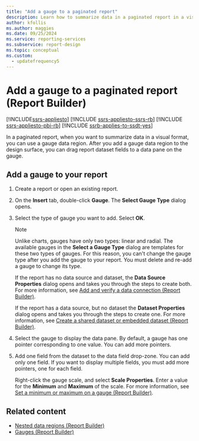 ```yaml
---
title: "Add a gauge to a paginated report"
description: Learn how to summarize data in a paginated report in a visual format. Summarize the data in Report Builder by creating a gauge data region.
author: kfollis
ms.author: maggies
ms.date: 09/25/2024
ms.service: reporting-services
ms.subservice: report-design
ms.topic: conceptual
ms.custom:
  - updatefrequency5
---
```

# Add a gauge to a paginated report (Report Builder)

[!INCLUDE[ssrs-appliesto](../../includes/ssrs-appliesto.md)] [!INCLUDE [ssrs-appliesto-ssrs-rb](../../includes/ssrs-appliesto-ssrs-rb.md)] [!INCLUDE [ssrs-appliesto-pbi-rb](../../includes/ssrs-appliesto-pbi-rb.md)] [!INCLUDE [ssrb-applies-to-ssdt-yes](../../includes/ssrb-applies-to-ssdt-yes.md)]

  In a paginated report, when you want to summarize data in a visual format, you can use a gauge data region. After you add a gauge data region to the design surface, you can drag report dataset fields to a data pane on the gauge.  
  
## Add a gauge to your report  

1.  Create a report or open an existing report.  
  
1.  On the **Insert** tab, double-click **Gauge**. The **Select Gauge Type** dialog opens.  
  
1.  Select the type of gauge you want to add. Select **OK**.
  
    > [!NOTE]  
    >  Unlike charts, gauges have only two types: linear and radial. The available gauges in the **Select a Gauge Type** dialog are templates for these two types of gauges. For this reason, you can't change the gauge type after you add the gauge to your report. You must delete and re-add a gauge to change its type.  
  
     If the report has no data source and dataset, the **Data Source Properties** dialog opens and takes you through the steps to create both. For more information, see [Add and verify a data connection &#40;Report Builder&#41;](../../reporting-services/report-data/add-and-verify-a-data-connection-report-builder-and-ssrs.md).  
  
     If the report has a data source, but no dataset the **Dataset Properties** dialog opens and takes you through the steps to create one. For more information, see [Create a shared dataset or embedded dataset &#40;Report Builder&#41;](../../reporting-services/report-data/create-a-shared-dataset-or-embedded-dataset-report-builder-and-ssrs.md).  
  
1.  Select the gauge to display the data pane. By default, a gauge has one pointer corresponding to one value. You can add more pointers.  
  
1.  Add one field from the dataset to the data field drop-zone. You can add only one field. If you want to display multiple fields, you must add more pointers, one for each field.  
  
     Right-click the gauge scale, and select **Scale Properties**. Enter a value for the **Minimum** and **Maximum** of the scale. For more information, see [Set a minimum or maximum on a gauge &#40;Report Builder&#41;](../../reporting-services/report-design/set-a-minimum-or-maximum-on-a-gauge-report-builder-and-ssrs.md).  
  
## Related content

- [Nested data regions &#40;Report Builder&#41;](../../reporting-services/report-design/nested-data-regions-report-builder-and-ssrs.md)
- [Gauges &#40;Report Builder&#41;](../../reporting-services/report-design/gauges-report-builder-and-ssrs.md)
